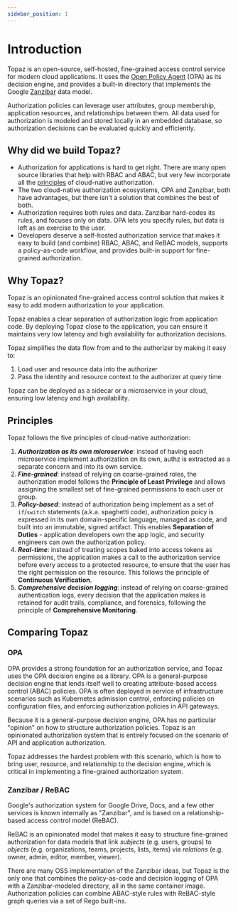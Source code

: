 ```yaml
---
sidebar_position: 1
---
```


# Introduction

Topaz is an open-source, self-hosted, fine-grained access control service for modern cloud applications. It uses the [Open Policy Agent](https://www.openpolicyagent.org/) (OPA) as its decision engine, and provides a built-in directory that implements the Google [Zanzibar](https://research.google/pubs/pub48190/) data model. 

Authorization policies can leverage user attributes, group membership, application resources, and relationships between them. All data used for authorization is modeled and stored locally in an embedded database, so authorization decisions can be evaluated quickly and efficiently.

## Why did we build Topaz?

* Authorization for applications is hard to get right. There are many open source libraries that help with RBAC and ABAC, but very few incorporate all the [principles](#principles) of cloud-native authorization.
* The two cloud-native authorization ecosystems, OPA and Zanzibar, both have advantages, but there isn't a solution that combines the best of both.
* Authorization requires both rules and data. Zanzibar hard-codes its rules, and focuses only on data. OPA lets you specify rules, but data is left as an exercise to the user.
* Developers deserve a self-hosted authorization service that makes it easy to build (and combine) RBAC, ABAC, and ReBAC models, supports a policy-as-code workflow, and provides built-in support for fine-grained authorization.

## Why Topaz?
Topaz is an opinionated fine-grained access control solution that makes it easy to add modern authorization to your application.

Topaz enables a clear separation of authorization logic from application code. By deploying Topaz close to the application, you can ensure it maintains very low latency and high availability for authorization decisions.

Topaz simplifies the data flow from and to the authorizer by making it easy to:
1. Load user and resource data into the authorizer
2. Pass the identity and resource context to the authorizer at query time

Topaz can be deployed as a sidecar or a microservice in your cloud, ensuring low latency and high availability.

## Principles
Topaz follows the five principles of cloud-native authorization:
1. **_Authorization as its own microservice_**: instead of having each microservice implement authorization on its own, authz is extracted as a separate concern and into its own service.
2. **_Fine-grained_**: instead of relying on coarse-grained roles, the authorization model follows the **Principle of Least Privilege** and allows assigning the smallest set of fine-grained permissions to each user or group.
3. **_Policy-based_**: instead of authorization being implement as a set of `if`/`switch` statements (a.k.a. spaghetti code), authorization poicy is expressed in its own domain-specific language, managed as code, and built into an immutable, signed artifact. This enables **Separation of Duties** - application developers own the app logic, and security engineers can own the authorization policy.
4. **_Real-time_**: instead of treating scopes baked into access tokens as permissions, the application makes a call to the authorization service before every access to a protected resource, to ensure that the user has the right permission on the resource. This follows the principle of **Continuous Verification**.
5. **_Comprehensive decision logging_**: instead of relying on coarse-grained authentication logs, every decision that the application makes is retained for audit trails, compliance, and forensics, following the principle of **Comprehensive Monitoring**.

## Comparing Topaz 

### OPA

OPA provides a strong foundation for an authorization service, and Topaz uses the OPA decision engine as a library. OPA is a general-purpose decision engine that lends itself well to creating attribute-based access control (ABAC) policies. OPA is often deployed in service of infrastructure scenarios such as Kubernetes admission control, enforcing policies on configuration files, and enforcing authorization policies in API gateways.

Because it is a general-purpose decision engine, OPA has no particular "opinion" on how to structure authorization policies. Topaz is an opinionated authorization system that is entirely focused on the scenario of API and application authorization.

Topaz addresses the hardest problem with this scenario, which is how to bring user, resource, and relationship to the decision engine, which is critical in implementing a fine-grained authorization system.

### Zanzibar / ReBAC

Google's authorization system for Google Drive, Docs, and a few other services is known internally as "Zanzibar", and is based on a relationship-based access control model (ReBAC). 

ReBAC is an opinionated model that makes it easy to structure fine-grained authorization for data models that link _subjects_ (e.g. users, groups) to _objects_ (e.g. organizations, teams, projects, lists, items) via _relations_ (e.g. owner, admin, editor, member, viewer).

There are many OSS implementation of the Zanzibar ideas, but Topaz is the only one that combines the policy-as-code and decision logging of OPA with a Zanzibar-modeled directory, all in the same container image. Authorization policies can combine ABAC-style rules with ReBAC-style graph queries via a set of Rego built-ins.
